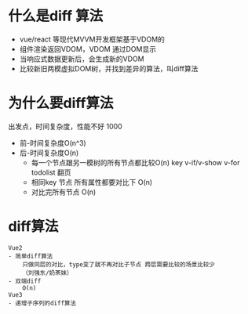 # 什么是diff 算法
- vue/react 等现代MVVM开发框架基于VDOM的
- 组件渲染返回VDOM，VDOM 通过DOM显示
- 当响应式数据更新后，会生成新的VDOM
- 比较新旧两模虚拟DOM树，并找到差异的算法，叫diff算法

# 为什么要diff算法
出发点，时间复杂度，性能不好  1000
- 前-时间复杂度O(n^3)
- 后-时间复杂度O(n)
    - 每一个节点跟另一模树的所有节点都比较O(n) key
        v-if/v-show v-for
            todolist 翻页
    - 相同key 节点 所有属性都要对比下 O(n)
    - 对比完所有节点 O(n)

# diff算法
    Vue2
    - 简单diff算法
        只做同层的对比，type变了就不再对比子节点 跨层需要比较的场景比较少
        （刘强东/奶茶妹）
    - 双端diff
        O(n)
    Vue3
    - 递增子序列的diff算法